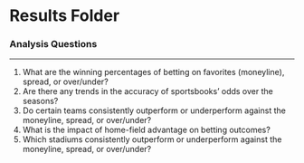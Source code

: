 # Results Folder

### Analysis Questions

---

1. What are the winning percentages of betting on favorites (moneyline), spread, or over/under?
2. Are there any trends in the accuracy of sportsbooks’ odds over the seasons?
3. Do certain teams consistently outperform or underperform against the moneyline, spread, or over/under?
4. What is the impact of home-field advantage on betting outcomes?
5. Which stadiums consistently outperform or underperform against the moneyline, spread, or over/under?
